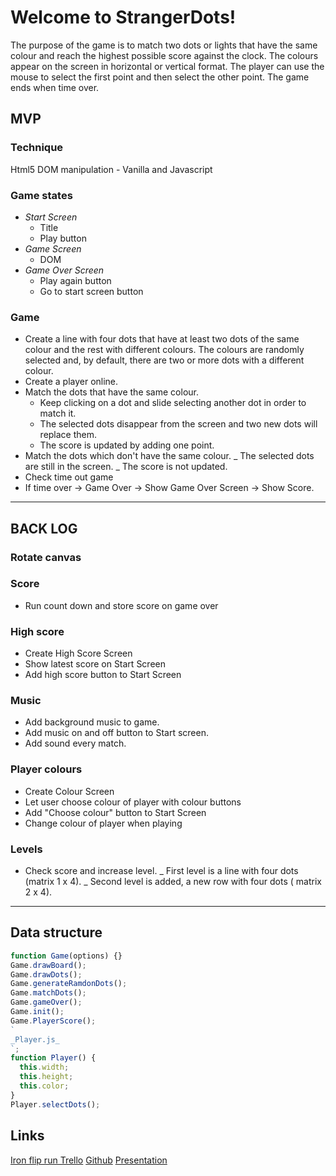 # Welcome to StrangerDots!

The purpose of the game is to match two dots or lights that have the same colour and reach the highest possible score against the clock. The colours appear on the screen in horizontal or vertical format. The player can use the mouse to select the first point and then select the other point. The game ends when time over.

## MVP

### Technique

Html5 DOM manipulation - Vanilla and Javascript

### Game states

- _Start Screen_
  - Title
  - Play button
- _Game Screen_
  - DOM
- _Game Over Screen_
  - Play again button
  - Go to start screen button

### Game

- Create a line with four dots that have at least two dots of the same colour and the rest with different colours. The colours are randomly selected and, by default, there are two or more dots with a different colour.
- Create a player online.
- Match the dots that have the same colour.
  - Keep clicking on a dot and slide selecting another dot in order to match it.
  - The selected dots disappear from the screen and two new dots will replace them.
  - The score is updated by adding one point.
- Match the dots which don't have the same colour.
  _ The selected dots are still in the screen.
  _ The score is not updated.
- Check time out game
- If time over -> Game Over -> Show Game Over Screen -> Show Score.

---

## BACK LOG

### Rotate canvas

### Score

- Run count down and store score on game over

### High score

- Create High Score Screen
- Show latest score on Start Screen
- Add high score button to Start Screen

### Music

- Add background music to game.
- Add music on and off button to Start screen.
- Add sound every match.

### Player colours

- Create Colour Screen
- Let user choose colour of player with colour buttons
- Add "Choose colour" button to Start Screen
- Change colour of player when playing

### Levels

- Check score and increase level.
  _ First level is a line with four dots (matrix 1 x 4).
  _ Second level is added, a new row with four dots ( matrix 2 x 4).

---

## Data structure

```js
function Game(options) {}
Game.drawBoard();
Game.drawDots();
Game.generateRamdonDots();
Game.matchDots();
Game.gameOver();
Game.init();
Game.PlayerScore();
`
_Player.js_
`;
function Player() {
  this.width;
  this.height;
  this.color;
}
Player.selectDots();
```

## Links

[Iron flip run Trello](https://trello.com/b/pj81BuC3/irondots)
[Github](https://github.com/msallito510/IronDots)
[Presentation](https://slides.com/marcebcn/irondots/#/)
